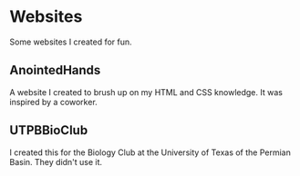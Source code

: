 # Websites
Some websites I created for fun.

## AnointedHands
A website I created to brush up on my HTML and CSS knowledge. It was inspired by a coworker.

## UTPBBioClub
I created this for the Biology Club at the University of Texas of the Permian Basin. They didn't use it.
